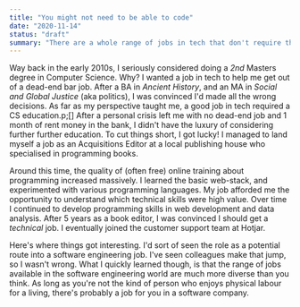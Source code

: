 ```yaml
---
title: "You might not need to be able to code"
date: "2020-11-14"
status: "draft"
summary: "There are a whole range of jobs in tech that don't require that you become a software engineer."
---
```

Way back in the early 2010s, I seriously considered doing a _2nd_ Masters degree in Computer Science. Why? I wanted a job in tech to help me get out of a dead-end bar job. After a BA in _Ancient History_, and an MA in _Social and Global Justice_ (aka politics), I was convinced I'd made all the wrong decisions. As far as my perspective taught me, a good job in tech required a CS education.p;[] After a personal crisis left me with no dead-end job and 1 month of rent money in the bank, I didn't have the luxury of considering further further education. To cut things short, I got lucky! I managed to land myself a job as an Acquisitions Editor at a local publishing house who specialised in programming books. 

Around this time, the quality of (often free) online training about programming increased massively. I learned the basic web-stack, and experimented with various programming languages. My job afforded me the opportunity to understand which technical skills were high value. Over time I continued to develop programming skills in web development and data analysis. After 5 years as a book editor, I was convinced I should get a _technical_ job. I eventually joined the customer support team at Hotjar.

Here's where things got interesting. I'd sort of seen the role as a potential route into a software engineering job. I've seen colleagues make that jump, so I wasn't wrong. What I quickly learned though, is that the range of jobs available in the software engineering world are much more diverse than you think. As long as you're not the kind of person who enjoys physical labour for a living, there's probably a job for you in a software company.

